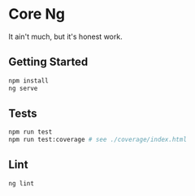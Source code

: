 # Core Ng
It ain't much, but it's honest work. 


## Getting Started

```bash
npm install
ng serve
```

## Tests

```bash
npm run test
npm run test:coverage # see ./coverage/index.html
```


## Lint

```bash
ng lint
```
